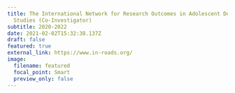 ```yaml
---
title: The International Network for Research Outcomes in Adolescent Depression
  Studies (Co-Investigator)
subtitle: 2020-2022
date: 2021-02-02T15:32:38.137Z
draft: false
featured: true
external_link: https://www.in-roads.org/
image:
  filename: featured
  focal_point: Smart
  preview_only: false
---
```

